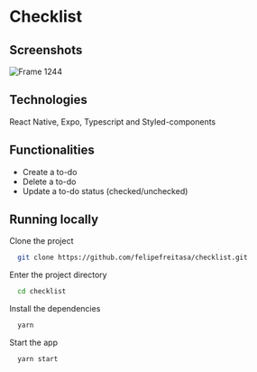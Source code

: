 
# Checklist



## Screenshots
![Frame 1244](https://user-images.githubusercontent.com/77179768/208092146-2916e08f-baf1-4cad-b065-4e882cf20fbb.png)

## Technologies

React Native, Expo, Typescript and Styled-components


## Functionalities

- Create a to-do
- Delete a to-do
- Update a to-do status (checked/unchecked)




## Running locally

Clone the project

```bash
  git clone https://github.com/felipefreitasa/checklist.git
```

Enter the project directory

```bash
  cd checklist
```

Install the dependencies

```bash
  yarn
```

Start the app

```bash
  yarn start
```

